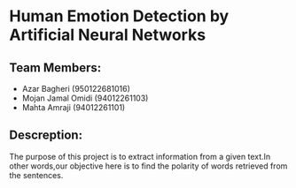 # Human Emotion Detection by Artificial Neural Networks

## Team Members:
- Azar Bagheri (950122681016)
- Mojan Jamal Omidi (94012261103)
- Mahta Amraji (94012261101)

## Descreption:
The purpose of this project is to extract information from a given text.In other words,our objective here is to find the polarity of words retrieved from the sentences.
